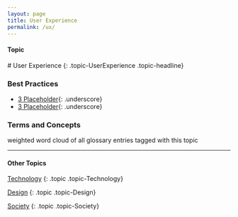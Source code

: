 ```yaml
---
layout: page
title: User Experience
permalink: /ux/
---
```


<h4 class="strap">Topic</h4>
# User Experience
{: .topic-UserExperience .topic-headline}

### Best Practices
- [3 Placeholder](/3-placeholder/){: .underscore}
- [3 Placeholder](/3-placeholder/){: .underscore}

### Terms and Concepts

weighted word cloud of all glossary entries tagged with this topic

<hr class="panel-line">
<h4>Other Topics</h4>

<a href="/technology/">Technology</a>
{: .topic .topic-Technology}

<a href="/design/">Design</a>
{: .topic .topic-Design}

<a href="/society/">Society</a>
{: .topic .topic-Society}
